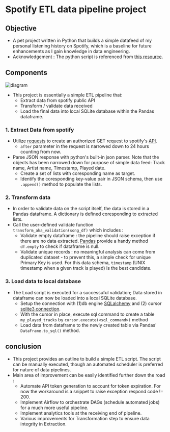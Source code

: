 # Spotify ETL data pipeline project

## Objective

* A pet project written in Python that builds a simple datafeed of my personal listening history on Spotify, which is a baseline for future enhancements as I gain knowledge in data engineering.
* Acknowledgement : The python script is referenced from [this resource](https://github.com/karolina-sowinska/free-data-engineering-course-for-beginners/blob/master/main.py).

## Components

![diagram](https://i.imgur.com/pcLMoou.png)

* This project is essentially a simple ETL pipeline that:
  * Extract data from spotify public API
  * Transform / validate data received
  * Load the final data into local SQLite database within the Pandas dataframe.

### 1. Extract Data from spotify

* Utilize [requests](https://pypi.org/project/requests/) to create an authorized GET request to spotify's [API](https://developer.spotify.com/console/get-recently-played/).
  * `after` parameter in the request is narrowed down to 24 hours counting from now.
* Parse JSON response with python's built-in json parser. Note that the objects has been narrowed down for purpose of simple data feed: Track name, Artist name, Timestamp, Played date.
  * Create a set of lists with coresponding name as target.
  * Identify the coresponding key-value pair in JSON schema, then use `.append()` method to populate the lists.

### 2. Transform data

* In order to validate data on the script itself, the data is stored in a Pandas dataframe. A dictionary is defined coresponding to extracted lists.
* Call the user-defined validate function `transform_aka_validation(song_df)` which includes :
  * Validate empty dataframe : the pipeline should raise exception if there are no data extracted. [Pandas](https://pandas.pydata.org/docs/reference/api/pandas.DataFrame.empty.html) provide a handy method `df.empty` to check if dataframe is null. 
  * Validate unique records : no meaningful analysis can come from duplicated dataset - to prevent this, a simple check for unique Primary Key is used. For this data schema, `timestamp` (UNIX timestamp when a given track is played) is the best candidate.

### 3. Load data to local database

* The Load script is executed for a successuful validation; Data stored in dataframe can now be loaded into a local SQLite database.
  * Setup the connection with (1)db engine [SQLalchemy](https://www.sqlalchemy.org/) and (2) cursor [sqlite3 connection](https://www.tutorialspoint.com/python_data_access/python_sqlite_cursor_object.htm).
  * With the cursor in place, execute sql command to create a table `my_played_tracks` by `cursor.execute(<sql_command>)` method
  * Load data from dataframe to the newly created table via Pandas' `DataFrame.to_sql()` method.

## conclusion

* This project provides an outline to build a simple ETL script. The script can be manually executed, though an automated scheduler is preferred for nature of data pipelines.
* Main area of improvement can be easily identified further down the road :
  * Automate API token generation to account for token expiration. For now the workaround is a snippet to raise exception respond code != 200.
  * Implement Airflow to orchestrate DAGs (schedule automated jobs) for a much more useful pipeline.
  * Implement analytics tools at the receiving end of pipeline.
  * Various improvements for Transformation step to ensure data integrity in Extraction.
